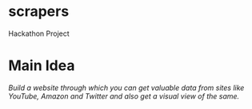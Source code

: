 # scrapers
Hackathon Project

# Main Idea
*Build a website through which you can get valuable data from sites like YouTube, Amazon and Twitter and also get a visual view of the same.*

